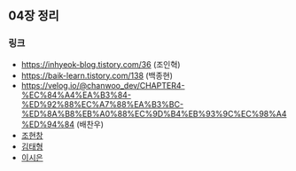 ## 04장 정리

### 링크
- https://inhyeok-blog.tistory.com/36 (조인혁)
- https://baik-learn.tistory.com/138 (백종현)
- https://velog.io/@chanwoo_dev/CHAPTER4-%EC%84%A4%EA%B3%84-%ED%92%88%EC%A7%88%EA%B3%BC-%ED%8A%B8%EB%A0%88%EC%9D%B4%EB%93%9C%EC%98%A4%ED%94%84 (배찬우)
- [조현창](https://velog.io/@vcho1958/4.%EC%84%A4%EA%B3%84-%ED%92%88%EC%A7%88%EA%B3%BC-%ED%8A%B8%EB%A0%88%EC%9D%B4%EB%93%9C%EC%98%A4%ED%94%84)
- [김태형](https://tranquil-trapezoid-724.notion.site/3-4-0c8c74c908504427b5f1a0b6d6bf17f3)
- [이시은](https://isieun-study.tistory.com/4)

